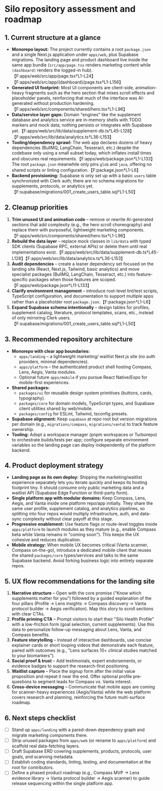 # Silo repository assessment and roadmap

## 1. Current structure at a glance

- **Monorepo layout:** The project currently contains a root `package.json` and a single Next.js application under `apps/web`, plus Supabase migrations. The landing page and product dashboard live inside the same app bundle (`src/app/page.tsx` renders marketing content while `(dashboard)` renders the logged-in hub).【F:apps/web/src/app/page.tsx†L1-L24】【F:apps/web/src/app/(dashboard)/page.tsx†L1-L156】
- **Generated UI footprint:** Most UI components are client-side, animation-heavy fragments such as the hero section that mixes scroll effects and placeholder panels, reinforcing that much of the interface was AI-generated without production hardening.【F:apps/web/src/components/shared/hero.tsx†L1-L96】
- **Data/service layer gaps:** Domain "engines" like the supplement database and analytics service are in-memory shells with TODO markers and mock data; nothing persists or integrates with Supabase yet.【F:apps/web/src/lib/data/supplement-db.ts†L45-L128】【F:apps/web/src/lib/data/analytics.ts†L36-L153】
- **Tooling/dependency sprawl:** The web app declares dozens of heavy dependencies (BullMQ, LangChain, Tesseract, etc.) despite the codebase only using a small subset today, which inflates install times and obscures real requirements.【F:apps/web/package.json†L1-L133】 The root `package.json` meanwhile only pins `glob` and `java`, offering no shared scripts or linting configuration.【F:package.json†L1-L6】
- **Backend provisioning:** Supabase is only set up with a basic `users` table synchronized with Clerk auth; there are no schema migrations for supplements, protocols, or analytics yet.【F:supabase/migrations/001_create_users_table.sql†L1-L50】

## 2. Cleanup priorities

1. **Trim unused UI and animation code** – remove or rewrite AI-generated sections that add complexity (e.g., the hero scroll choreography) and replace them with purposeful, lightweight marketing components.【F:apps/web/src/components/shared/hero.tsx†L1-L96】
2. **Rebuild the data layer** – replace mock classes in `lib/data` with typed SDK clients (Supabase RPC, external APIs) or delete them until real implementations exist.【F:apps/web/src/lib/data/supplement-db.ts†L45-L128】【F:apps/web/src/lib/data/analytics.ts†L36-L153】
3. **Audit dependencies** – create a leaner dependency set focused on the landing site (React, Next.js, Tailwind, basic analytics) and move specialist packages (BullMQ, LangChain, Tesseract, etc.) into feature-specific packages when those features are scoped.【F:apps/web/package.json†L11-L133】
4. **Clarify environment management** – introduce root-level lint/test scripts, TypeScript configuration, and documentation to support multiple apps rather than a placeholder root `package.json`.【F:package.json†L1-L6】
5. **Expand Supabase schema intentionally** – design tables for profiles, supplement catalog, literature, protocol templates, scans, etc., instead of only mirroring Clerk users.【F:supabase/migrations/001_create_users_table.sql†L1-L50】

## 3. Recommended repository architecture

- **Monorepo with clear app boundaries:**
  - `apps/landing` – a lightweight marketing/ waitlist Next.js site (no auth providers, minimal dependencies).
  - `apps/platform` – the authenticated product shell hosting Compass, Lens, Aegis, Vanta modules.
  - Optional future `apps/mobile` if you pursue React Native/Expo for mobile-first experiences.
- **Shared packages:**
  - `packages/ui` for reusable design system primitives (buttons, cards, typography).
  - `packages/core` for domain models, TypeScript types, and Supabase client utilities shared by web/mobile.
  - `packages/config` for ESLint, Tailwind, tsconfig presets.
- **Supabase alignment:** Keep `supabase` at repo root but version migrations per domain (e.g., `migrations/compass`, `migrations/vanta`) to track feature ownership.
- **Tooling:** Adopt a workspace manager (pnpm workspaces or Turborepo) to orchestrate builds/tests per app; configure separate environment variables so the landing page can deploy independently of the platform backend.

## 4. Product deployment strategy

- **Landing page as its own deploy:** Shipping the marketing/waitlist experience separately lets you iterate quickly and keeps its hosting footprint tiny. It should consume only public marketing data and a waitlist API (Supabase Edge Function or third-party form).
- **Single platform app with modular domains:** Keep Compass, Lens, Aegis, and Vanta inside one platform repo/app initially. They share the same user profile, supplement catalog, and analytics pipelines, so splitting into four repos would multiply infrastructure, auth, and data-sync complexity without clear payoff at this stage.
- **Progressive enablement:** Use feature flags or route-level toggles inside `apps/platform` to launch modules as they mature (e.g., enable Compass beta while Vanta remains in "coming soon"). This keeps the UX cohesive and reduces duplication.
- **Mobile strategy:** When mobile UX becomes critical (Vanta scanner, Compass on-the-go), introduce a dedicated mobile client that reuses the shared `packages/core` types/services and talks to the same Supabase backend. Avoid forking business logic into entirely separate repos.

## 5. UX flow recommendations for the landing site

1. **Narrative structure** – Open with the core promise ("Know which supplements matter for you") followed by a guided explanation of the four pillars (Profile → Lens insights → Compass discovery → Vanta protocol builder → Aegis verification). Map this story to scroll sections with clear CTAs.
2. **Profile priming CTA** – Prompt visitors to start their "Silo Health Profile" with a low-friction form (goal selection, current supplements). Use this data to personalize follow-up messaging about Lens, Vanta, and Compass benefits.
3. **Feature storytelling** – Instead of interactive dashboards, use concise explainer cards or short looping videos that demonstrate each feature, paired with outcomes (e.g., "Lens surfaces 10+ clinical studies matched to your biomarkers").
4. **Social proof & trust** – Add testimonials, expert endorsements, or evidence badges to support the research-first positioning.
5. **Waitlist capture** – Place the signup form after the initial value proposition and repeat it near the end. Offer optional profile pre-questions to segment leads for Compass vs. Vanta interest.
6. **Cross-device messaging** – Communicate that mobile apps are coming for scanner-heavy experiences (Aegis/Vanta) while the web platform covers research and planning, reinforcing the future multi-surface roadmap.

## 6. Next steps checklist

- [ ] Stand up `apps/landing` with a pared-down dependency graph and migrate marketing components there.
- [ ] Strip unused packages from `apps/web` (or rename to `apps/platform`) and scaffold real data-fetching layers.
- [ ] Draft Supabase ERD covering supplements, products, protocols, user goals, and scanning metadata.
- [ ] Establish coding standards, linting, testing, and documentation at the root for contributors.
- [ ] Define a phased product roadmap (e.g., Compass MVP → Lens evidence library → Vanta protocol builder → Aegis scanner) to guide release sequencing within the single platform app.
